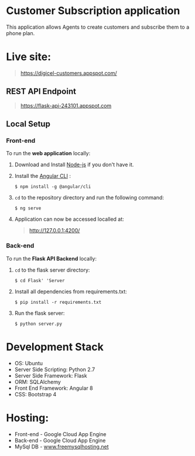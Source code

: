 # Customer Subscription application
This application allows Agents to create customers and subscribe them to a phone plan.
# Live site:
> https://digicel-customers.appspot.com/

## REST API Endpoint
> https://flask-api-243101.appspot.com

## Local Setup
### Front-end
To run the __web application__ locally:

1. Download and Install [Node-js](https://nodejs.org/en/ ) if you don't have it.

1. Install the [Angular CLI](https://github.com/angular/angular-cli) :

   ```
   $ npm install -g @angular/cli
   ```

1. `cd` to the repository directory and run the following command:

   ```
   $ ng serve
   ```
1. Application can now be accessed localled at:
    > http://127.0.0.1:4200/

### Back-end
To run the __Flask API Backend__ locally:

1. `cd` to the flask server directory:
    ```
    $ cd Flask' 'Server
    ```
1.  Install all dependencies from requirements.txt:
    ```
    $ pip install -r requirements.txt
    ```
1.  Run the flask server: 
    ```
    $ python server.py
    ```


# Development Stack
  * OS: Ubuntu
  * Server Side Scripting: Python 2.7
  * Server Side Framework: Flask
  * ORM: SQLAlchemy
  * Front End Framework: Angular 8
  * CSS: Bootstrap 4

# Hosting:
* Front-end - Google Cloud App Engine
* Back-end - Google Cloud App Engine
* MySql DB - www.freemysqlhosting.net
